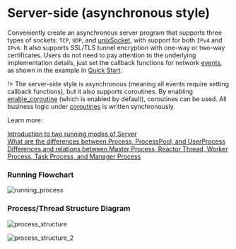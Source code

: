 # Server-side (asynchronous style)

Conveniently create an asynchronous server program that supports three types of sockets: `TCP`, `UDP`, and [unixSocket](/learn?id=what-is-ipc), with support for both `IPv4` and `IPv6`. It also supports SSL/TLS tunnel encryption with one-way or two-way certificates. Users do not need to pay attention to the underlying implementation details, just set the callback functions for network [events](/server/events), as shown in the example in [Quick Start](/start/start_tcp_server).

!> The server-side style is asynchronous (meaning all events require setting callback functions), but it also supports coroutines. By enabling [enable_coroutine](/server/setting?id=enable_coroutine) (which is enabled by default), coroutines can be used. All business logic under [coroutines](/coroutine) is written synchronously.

Learn more:

[Introduction to two running modes of Server](/learn?id=introduction-to-two-running-modes-of-server ':target=_blank')  
[What are the differences between Process, ProcessPool, and UserProcess](/learn?id=what-are-the-differences ':target=_blank')  
[Differences and relations between Master Process, Reactor Thread, Worker Process, Task Process, and Manager Process](/learn?id=differences-and-relationships ':target=_blank')

### Running Flowchart <!-- {docsify-ignore} -->

![running_process](https://cdn.jsdelivr.net/gh/sy-records/staticfile/images/swoole/running_process.png ':size=800xauto')

### Process/Thread Structure Diagram <!-- {docsify-ignore} -->

![process_structure](https://cdn.jsdelivr.net/gh/sy-records/staticfile/images/swoole/process_structure.png ':size=800xauto')

![process_structure_2](../_images/server/process_structure_2.png)
